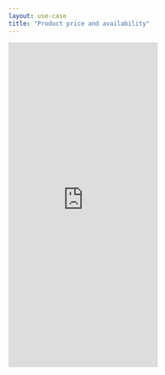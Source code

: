 ```yaml
---
layout: use-case
title: "Product price and availability"
---
```


<iframe width="295" height="640" src="https://www.youtube-nocookie.com/embed/f65NB5v5xXw?controls=1&rel=0" frameborder="0" allow="accelerometer; autoplay; encrypted-media; gyroscope; picture-in-picture" allowfullscreen></iframe>
<br>

